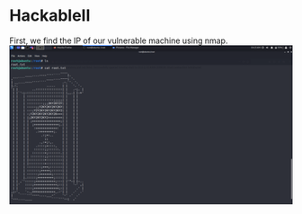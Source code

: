 # HackableII
First, we find the IP of our vulnerable machine using nmap.
![picture](Screenshot_2021-07-25_04_15_05.png)
